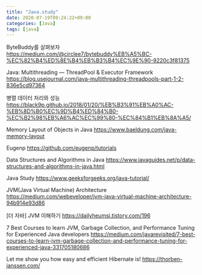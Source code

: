 ```yaml
---
title: "Java.study"
date: 2020-07-19T09:24:22+09:00
categories: [Java]
tags: [java]
---
```


ByteBuddy를 살펴보자
 https://medium.com/@circlee7/bytebuddy%EB%A5%BC-%EC%82%B4%ED%8E%B4%EB%B3%B4%EC%9E%90-9220c3f81375

Java: Multithreading — ThreadPool & Executor Framework
 https://blog.usejournal.com/java-multithreading-threadpools-part-1-2-836e5cd97364

병렬 데이터 처리와 성능
 https://black9p.github.io/2018/01/20/%EB%B3%91%EB%A0%AC-%EB%8D%B0%EC%9D%B4%ED%84%B0-%EC%B2%98%EB%A6%AC%EC%99%80-%EC%84%B1%EB%8A%A5/

Memory Layout of Objects in Java
 https://www.baeldung.com/java-memory-layout

Eugenp
 https://github.com/eugenp/tutorials
 
Data Structures and Algorithms in Java
 https://www.javaguides.net/p/data-structures-and-algorithms-in-java.html

Java Study
 https://www.geeksforgeeks.org/java-tutorial/

JVM(Java Virtual Machine) Architecture
 https://medium.com/webeveloper/jvm-java-virtual-machine-architecture-94b914e93d86

[더 자바] JVM 이해하기
 https://dailyheumsi.tistory.com/196

7 Best Courses to learn JVM, Garbage Collection, and Performance Tuning for Experienced Java developers
 https://medium.com/javarevisited/7-best-courses-to-learn-jvm-garbage-collection-and-performance-tuning-for-experienced-java-331705180686
 
 Let me show you how easy and efficient Hibernate is! 
  https://thorben-janssen.com/